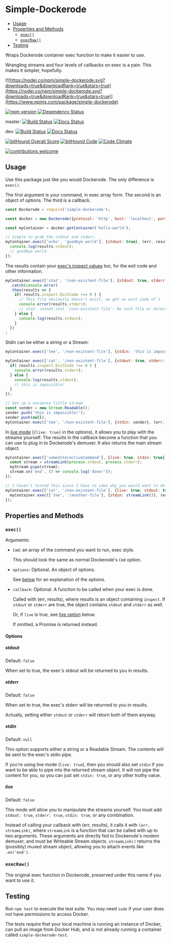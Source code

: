 # Simple-Dockerode
<!-- MDTOC maxdepth:2 firsth1:0 numbering:0 flatten:0 bullets:1 updateOnSave:1 -->

- [Usage](#usage)   
- [Properties and Methods](#properties-and-methods)   
   - [`exec()`](#exec)   
   - [`execRaw()`](#execraw)   
- [Testing](#testing)   

<!-- /MDTOC -->

Wraps Dockerode container exec function to make it easier to use.

Wrangling streams and four levels of callbacks on exec is a pain. This makes it simpler, hopefully.

[![https://nodei.co/npm/simple-dockerode.svg?downloads=true&downloadRank=true&stars=true](https://nodei.co/npm/simple-dockerode.svg?downloads=true&downloadRank=true&stars=true)](https://www.npmjs.com/package/simple-dockerode)

[![npm version](https://badge.fury.io/js/simple-dockerode.svg)](https://badge.fury.io/js/simple-dockerode)
[![Dependency Status](https://david-dm.org/tprobinson/node-simple-dockerode.svg)](https://david-dm.org)

master: [![Build Status](https://travis-ci.org/tprobinson/node-simple-dockerode.svg?branch=master)](https://travis-ci.org/tprobinson/node-simple-dockerode)
[![Docs Status](https://inch-ci.org/github/tprobinson/node-simple-dockerode.svg?branch=master)](https://inch-ci.org/github/tprobinson/node-simple-dockerode)

dev: [![Build Status](https://travis-ci.org/tprobinson/node-simple-dockerode.svg?branch=dev)](https://travis-ci.org/tprobinson/node-simple-dockerode)
[![Docs Status](https://inch-ci.org/github/tprobinson/node-simple-dockerode.svg?branch=dev)](https://inch-ci.org/github/tprobinson/node-simple-dockerode)

[![bitHound Overall Score](https://www.bithound.io/github/tprobinson/node-simple-dockerode/badges/score.svg)](https://www.bithound.io/github/tprobinson/node-simple-dockerode)
[![bitHound Code](https://www.bithound.io/github/tprobinson/node-simple-dockerode/badges/code.svg)](https://www.bithound.io/github/tprobinson/node-simple-dockerode)
[![Code Climate](https://codeclimate.com/github/tprobinson/node-simple-dockerode/badges/gpa.svg)](https://codeclimate.com/github/tprobinson/node-simple-dockerode)

[![contributions welcome](https://img.shields.io/badge/contributions-welcome-brightgreen.svg?style=flat)](https://github.com/tprobinson/simple-dockerode/issues)

## Usage

Use this package just like you would Dockerode. The only difference is `exec()`.

The first argument is your command, in exec array form. The second is an object of options. The third is a callback.
```javascript
const Dockerode = require('simple-dockerode');

const docker = new Dockerode({protocol: 'http', host: 'localhost', port: 2375});

const myContainer = docker.getContainer('hello-world');

// Simple to grab the stdout and stderr.
myContainer.exec(['echo', 'goodbye world'], {stdout: true}, (err, results) => {
  console.log(results.stdout);
  // goodbye world
});
```
The results contain your [exec's inspect values](https://docs.docker.com/engine/api/v1.23/#/exec-inspect) too, for the exit code and other information.
```javascript
myContainer.exec(['stat', '/non-existent-file'], {stdout: true, stderr: true})
  .catch(console.error)
  .then(results => {
    if( results.inspect.ExitCode !== 0 ) {
      // This file obviously doesn't exist, we get an exit code of 1
      console.error(results.stderr);
      // stat: cannot stat '/non-existent-file': No such file or directory
    } else {
      console.log(results.stdout);
    }
  })
;
```
Stdin can be either a string or a Stream:
```javascript
myContainer.exec(['tee', '/non-existent-file'], {stdin: 'this is impossible!'}, (err, results) => { ... });

myContainer.exec(['cat', '/non-existent-file'], {stdout: true, stderr: true}, (err, results) => {
  if( results.inspect.ExitCode !== 0 ) {
    console.error(results.stderr);
  } else {
    console.log(results.stdout);
    // this is impossible!
  }
});

// Set up a nonsense little stream
const sender = new Stream.Readable();
sender.push('this is impossible!');
sender.push(null);
myContainer.exec(['tee', '/non-existent-file'], {stdin: sender}, (err, results) => { ... });
```
In [live mode](#live) (`{live: true}` in the options), it allows you to play with the streams yourself. The results in the callback become a function that you can use to plug in to Dockerode's demuxer. It also returns the main stream object.
```javascript
myContainer.exec(['someInteractiveCommand'], {live: true, stdin: true}, (err, streamLink) => {
  const stream = streamLink(process.stdout, process.stderr);
  myStream.pipe(stream);
  stream.on('end', () => console.log('done!'));
});

// I haven't tested this since I have no idea why you would want to do it, but you probably could.
myContainer.exec(['cat', '/non-existent-file'], {live: true, stdout: true}, (err, streamLink) => {
  myContainer.exec(['tee', '/another-file'], {stdin: streamLink()}, (err, results) => { ... });
});
```


## Properties and Methods

### `exec()`

Arguments:
* `Cmd`: an array of the command you want to run, exec style.

  This should look the same as normal Dockerode's `Cmd` option.


* `options`: Optional. An object of options.

  See [below](#Options) for an explanation of the options.


* `callback`: Optional. A function to be called when your exec is done.

  Called with (err, results), where results is an object containing `inspect`. If `stdout` or `stderr` are true, the object contains `stdout` and `stderr` as well.

  Or, if `live` is true, see [live option](#live) below.

  If omitted, a Promise is returned instead.


#### Options


##### stdout
Default: `false`

When set to true, the exec's stdout will be returned to you in results.

##### stderr
Default: `false`

When set to true, the exec's stderr will be returned to you in results.

Actually, setting either `stdout` or `stderr` will return both of them anyway.

##### stdin
Default: `null`

This option supports either a string or a Readable Stream. The contents will be sent to the exec's stdin pipe.

If you're using live mode (`live: true`), then you should also set `stdin` if you want to be able to pipe into the returned stream object. It will not pipe the content for you, so you can just set `stdin: true`, or any other truthy value.


##### live
Default: `false`

This mode will allow you to manipulate the streams yourself. You must add `stdout: true`, `stderr: true`, `stdin: true`, or any combination.

Instead of calling your callback with (err, results), it calls it with `(err, streamLink)`, where `streamLink` is a function that can be called with up to two arguments. These arguments are directly fed to Dockerode's modem demuxer, and must be Writeable Stream objects. `streamLink()` returns the (possibly) muxed stream object, allowing you to attach events like `.on('end')`.

### `execRaw()`
The original exec function in Dockerode, preserved under this name if you want to use it.

## Testing
Run `npm test` to execute the test suite. You may need `sudo` if your user does not have permissions to access Docker.

The tests require that your local machine is running an instance of Docker, can pull an image from Docker Hub, and is not already running a container called `simple-dockerode-test`.
